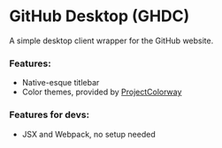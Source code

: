 # GitHub Desktop (GHDC)
A simple desktop client wrapper for the GitHub website.

### Features:
* Native-esque titlebar
* Color themes, provided by [ProjectColorway](https://github.com/DaBluLite/ProjectColorway)
### Features for devs:
* JSX and Webpack, no setup needed
